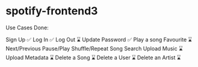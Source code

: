 # spotify-frontend3
Use Cases Done:

Sign Up ✅
Log In ✅
Log Out ⌛️
Update Password ✅
Play a song 
Favourite ⌛️
Next/Previous
Pause/Play
Shuffle/Repeat
Song Search 
Upload Music ⌛️
Upload Metadata ⌛️
Delete a Song ⌛️
Delete a User ⌛️
Delete an Artist ⌛️
